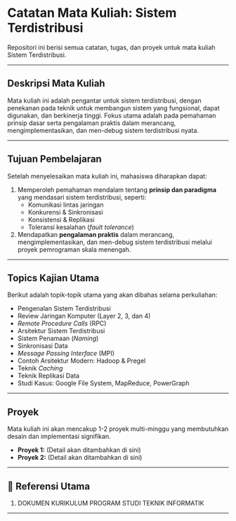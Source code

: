 #  Catatan Mata Kuliah: Sistem Terdistribusi

Repositori ini berisi semua catatan, tugas, dan proyek untuk mata kuliah Sistem Terdistribusi.

---

##  Deskripsi Mata Kuliah

Mata kuliah ini adalah pengantar untuk sistem terdistribusi, dengan penekanan pada teknik untuk membangun sistem yang fungsional, dapat digunakan, dan berkinerja tinggi. Fokus utama adalah pada pemahaman prinsip dasar serta pengalaman praktis dalam merancang, mengimplementasikan, dan men-debug sistem terdistribusi nyata.

---

##  Tujuan Pembelajaran

Setelah menyelesaikan mata kuliah ini, mahasiswa diharapkan dapat:

1.  Memperoleh pemahaman mendalam tentang **prinsip dan paradigma** yang mendasari sistem terdistribusi, seperti:
    * Komunikasi lintas jaringan
    * Konkurensi & Sinkronisasi
    * Konsistensi & Replikasi
    * Toleransi kesalahan (*fault tolerance*)
2.  Mendapatkan **pengalaman praktis** dalam merancang, mengimplementasikan, dan men-debug sistem terdistribusi melalui proyek pemrograman skala menengah.

---

## Topics Kajian Utama

Berikut adalah topik-topik utama yang akan dibahas selama perkuliahan:

* Pengenalan Sistem Terdistribusi
* Review Jaringan Komputer (Layer 2, 3, dan 4)
* *Remote Procedure Calls* (RPC)
* Arsitektur Sistem Terdistribusi
* Sistem Penamaan (*Naming*)
* Sinkronisasi Data
* *Message Passing Interface* (MPI)
* Contoh Arsitektur Modern: Hadoop & Pregel
* Teknik *Caching*
* Teknik Replikasi Data
* Studi Kasus: Google File System, MapReduce, PowerGraph

---

##  Proyek

Mata kuliah ini akan mencakup 1-2 proyek multi-minggu yang membutuhkan desain dan implementasi signifikan.

* **Proyek 1:** (Detail akan ditambahkan di sini)
* **Proyek 2:** (Detail akan ditambahkan di sini)

---

## 📖 Referensi Utama

1. DOKUMEN KURIKULUM PROGRAM STUDI TEKNIK INFORMATIK
---
